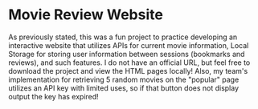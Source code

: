 # Movie Review Website
As previously stated, this was a fun project to practice developing an interactive website that utilizes APIs for current movie information, Local Storage for storing user information between sessions (bookmarks and reviews), and such features. I do not have an official URL, but feel free to download the project and view the HTML pages locally!
Also, my team's implementation for retrieving 5 random movies on the "popular" page utilizes an API key with limited uses, so if that button does not display output the key has expired!
